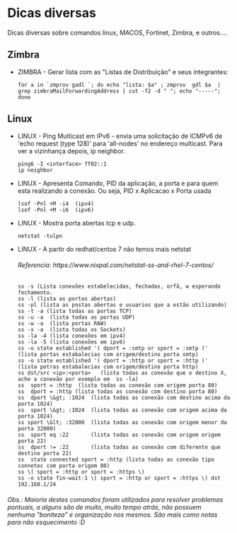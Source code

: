 # Dicas diversas 
Dicas diversas sobre comandos linux, MACOS, Fortinet, Zimbra, e outros.... 

## Zimbra
* ZIMBRA - Gerar lista com as "Listas de Distribuição" e seus integrantes:
  ````
  for a in `zmprov gadl `; do echo "lista: $a" ; zmprov  gdl $a  | grep zimbraMailForwardingAddress | cut -f2 -d " "; echo "-----";  done 
  ````

## Linux

* LINUX - Ping Multicast em IPv6 - envia uma solicitação de ICMPv6  de 'echo request (type 128)' para 'all-nodes' no endereço multicast. Para ver a vizinhança depois, ip neighbor.
  ````
  ping6 -I <interface> ff02::1
  ip neighbor
  ````
* LINUX - Apresenta Comando, PID da aplicação, a porta e para quem esta realizando a conexão. Ou seja, PID x Aplicacao x Porta usada
  ```` 
  lsof -Pnl +M -i4  (ipv4)
  lsof -Pnl +M -i6  (ipv6) 
  ````  
* LINUX - Mostra porta abertas tcp e udp.
  ````
  netstat -tulpn
  ````
* LINUX - A partir do redhat/centos 7 não temos mais netstat 
  <h6> Referencia: https://www.nixpal.com/netstat-ss-and-rhel-7-centos/ </h6>

  ````
  ss -s (Lista conexões estabelecidas, fechadas, orfã, w esperando fechamento. 
  ss -l (lista as portas abertas) 
  ss -pl (lista as postas abertas e usuarios que a estão utilizando)
  ss -t -a (lista todas as portas TCP)
  ss -u -a  (lista todas as portas UDP)
  ss -w -a  (lista portas RAW)
  ss -x -a  (lista todas os Sockets)
  ss -la -4 (lista conexões em ipv4) 
  ss -la -5 (lista conexões em ipv6) 
  ss -o state established '( dport = :smtp or sport = :smtp )'   (lista portas estabalecias com origem/destino porta smtp)
  ss -o state established '( dport = :http or sport = :http )'   (lista potras estabalecias com origem/destino porta http)
  ss dst/src <ip>:<porta>   (lista todas as conexão que o destino X, ache a conexão por exemplo em  ss -la)
  ss  sport = :http  (lista todas as conexão com origem porta 80) 
  ss  dport = :http (lista todas as conexão com destino porta 80) 
  ss  dport \&gt; :1024  (lista todas as conexão com destino acima da porta 1024) 
  ss  sport \&gt; :1024  (lista todas as conexão com origem acima da porta 1024) 
  ss sport \&lt; :32000  (lista todas as conexão com origem menor da porta 32000) 
  ss  sport eq :22       (lista todas as conexão com origem origem porta 22) 
  ss  dport != :22       (lista todas as conexão com diferente que destino porta 22)
  ss  state connected sport = :http (lista todas as conexão tipo connetec com porta origem 80)
  ss \( sport = :http or sport = :https \)
  ss -o state fin-wait-1 \( sport = :http or sport = :https \) dst 192.168.1/24
  ````


<h6>
Obs.: Maioria destes comandos foram utilizados para resolver problemas pontuais, a alguns são de muito, muito tempo atrás, não possuem nenhuma "boniteza" e organização nos mesmos. São mais como notas para não esquecimento :D 
</h6>
